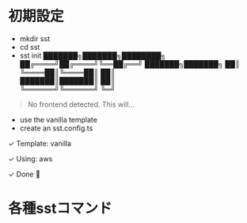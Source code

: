 # 初期設定
- mkdir sst
- cd sst
- sst init
   ███████╗███████╗████████╗
   ██╔════╝██╔════╝╚══██╔══╝
   ███████╗███████╗   ██║   
   ╚════██║╚════██║   ██║   
   ███████║███████║   ██║   
   ╚══════╝╚══════╝   ╚═╝   

>  No frontend detected. This will...
   - use the vanilla template
   - create an sst.config.ts

✓  Template: vanilla

✓  Using: aws

✓  Done 🎉

# 各種sstコマンド
